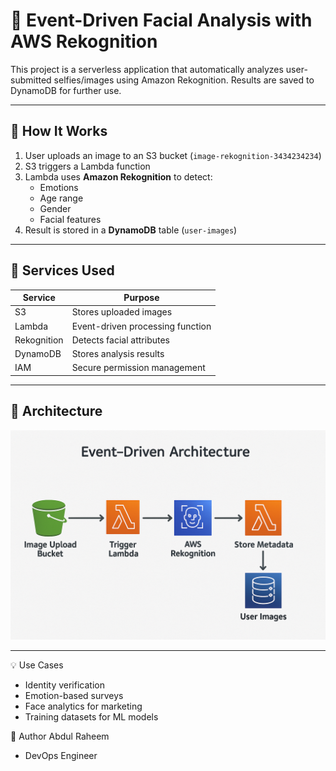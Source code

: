 # 🎯 Event-Driven Facial Analysis with AWS Rekognition

This project is a serverless application that automatically analyzes user-submitted selfies/images using Amazon Rekognition. Results are saved to DynamoDB for further use.

---

## 📸 How It Works

1. User uploads an image to an S3 bucket (`image-rekognition-3434234234`)
2. S3 triggers a Lambda function
3. Lambda uses **Amazon Rekognition** to detect:
   - Emotions
   - Age range
   - Gender
   - Facial features
4. Result is stored in a **DynamoDB** table (`user-images`)

---

## 🧰 Services Used

| Service      | Purpose                          |
|--------------|----------------------------------|
| S3           | Stores uploaded images           |
| Lambda       | Event-driven processing function |
| Rekognition  | Detects facial attributes        |
| DynamoDB     | Stores analysis results          |
| IAM          | Secure permission management     |

---

## 🧠 Architecture

![Architecture](architecture.png)

---

💡 Use Cases
- Identity verification
- Emotion-based surveys
- Face analytics for marketing
- Training datasets for ML models

🙌 Author
Abdul Raheem
- DevOps Engineer
